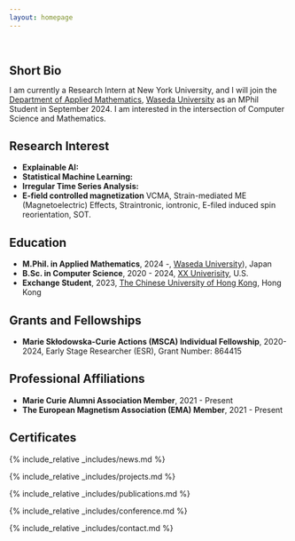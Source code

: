```yaml
---
layout: homepage
---
```


<h1 id="about-me"></h1>

<h2 style="margin: 60px 0px 10px;">Short Bio</h2>

I am currently a Research Intern at New York University, and I will join the [Department of Applied Mathematics](https://www.apmath.sci.waseda.ac.jp/), [Waseda University](https://www.waseda.jp/top/en/) as an MPhil Student in September 2024. I am interested in the intersection of Computer Science and Mathematics.

## Research Interest

- **Explainable AI:** 
- **Statistical Machine Learning:**
- **Irregular Time Series Analysis:** 
- **E-field controlled magnetization** VCMA, Strain-mediated ME (Magnetoelectric) Effects, Straintronic, iontronic, E-filed induced spin reorientation, SOT.


## Education
- **M.Phil. in Applied Mathematics**, 2024 -, [Waseda University](https://www.waseda.jp/top/en/)), Japan
- **B.Sc. in Computer Science**, 2020 - 2024, [XX Univerisity](https://www.njtech.edu.cn/), U.S.
- **Exchange Student**, 2023, [The Chinese University of Hong Kong](https://www.njtech.edu.cn/), Hong Kong



## Grants and Fellowships
- **Marie Skłodowska-Curie Actions (MSCA) Individual Fellowship**, 2020-2024, Early Stage Researcher (ESR), Grant Number: 864415

## Professional Affiliations
- **Marie Curie Alumni Association Member**, 2021 - Present
- **The European Magnetism Association (EMA) Member**, 2021 - Present

## Certificates

<div data-iframe-width="150" data-iframe-height="270" data-share-badge-id="343635de-7d0f-43ea-922d-432566a4b1e5" data-share-badge-host="https://www.credly.com"></div><script type="text/javascript" async src="//cdn.credly.com/assets/utilities/embed.js"></script>

{% include_relative _includes/news.md %}

{% include_relative _includes/projects.md %}

{% include_relative _includes/publications.md %}

{% include_relative _includes/conference.md %}

{% include_relative _includes/contact.md %}
